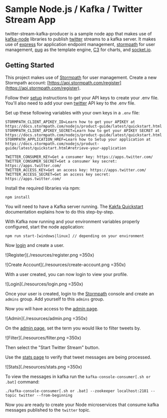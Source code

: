 # Sample Node.js / Kafka / Twitter Stream App

twitter-stream-kafka-producer is a sample node app that makes use of [kafka-node](https://www.npmjs.com/package/kafka-node) libraries to publish [twitter](https://www.npmjs.com/package/node-tweet-stream) streams to a kafka server. It makes use of [express](http://expressjs.com/) for application endpoint management,  [stormpath](https://stormpath.com/) for user management, [pug](https://github.com/pugjs) as the template engine, [C3](http://c3js.org/) for charts, and [socket.io](http://socket.io/).  


## Getting Started

This project makes use of [Stormpath](https://stormpath.com/) for user management. Create a new Stormpath account: [https://api.stormpath.com/register](https://api.stormpath.com/register). 

Follow their [setup](https://docs.stormpath.com/nodejs/express/latest/setup.html) instructions to get your API keys to create your .env file. You'll also need to add your own [twitter](https://apps.twitter.com/) API key to the .env file.
  
Set up these following variables with your own keys in a `.env` file:

```
STORMPATH_CLIENT_APIKEY_ID=Learn how to get your APIKEY at https://docs.stormpath.com/nodejs/product-guide/latest/quickstart.html
STORMPATH_CLIENT_APIKEY_SECRET=Learn how to get your APIKEY SECRET at https://docs.stormpath.com/nodejs/product-guide/latest/quickstart.html
STORMPATH_APPLICATION_HREF=Learn how to Setup your application at https://docs.stormpath.com/nodejs/product-guide/latest/quickstart.html#retrieve-your-application

TWITTER_CONSUMER_KEY=Get a consumer key: https://apps.twitter.com/
TWITTER_CONSUMER_SECRET=Get a consumer key secret: https://apps.twitter.com/
TWITTER_ACCESS_KEY=Get an access key: https://apps.twitter.com/
TWITTER_ACCESS_SECRET=Get an access key secret: https://apps.twitter.com/
```
Install the required libraries via npm:

    npm install

You will need to have a Kafka server running. The [Kakfa Quickstart](http://kafka.apache.org/quickstart)
documentation explains how to do this step-by-step.

With Kafka now running and your environment variables properly configured, start the node application:

```
npm run start-[windows|linux] // depending on your environment
```

Now [login](http://localhost:3001/login) and create a user. 

![Register](./resources/register.png =350x)

![Create Account](./resources/create-account.png =350x)

With a user created, you can now login to view your profile.

![Login](./resources/login.png =350x)

Once your user is created, login to the [Stormpath](https://api.stormpath.com/) console and create an `admins` group. Add yourself to this `admins` group.

Now you will have access to the [admin page](http://localhost:3001/admin).

![Admin](./resources/admin.png =350x)

On the [admin page](http://localhost:3001/admin), set the term you would like to filter tweets by. 

![Filter](./resources/filter.png =350x)

Then select the "Start Twitter Stream" button.

Use the [stats page](http://localhost:3001/stats) to verify that tweet messages are being processed.

![Stats](./resources/stats.png =350x)

To view the messages in kafka run the `kafka-console-consumer[.sh or .bat]` command:

```
./kafka-console-consumer[.sh or .bat] --zookeeper localhost:2181 --topic twitter --from-beginning
```

Now you are ready to create your Node microservices that consume kafka messages published to the `twitter` topic.